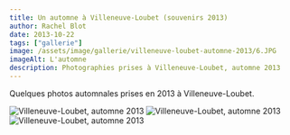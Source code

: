 ```yaml
---
title: Un automne à Villeneuve-Loubet (souvenirs 2013)
author: Rachel Blot
date: 2013-10-22
tags: ["gallerie"]
image: /assets/image/gallerie/villeneuve-loubet-automne-2013/6.JPG
imageAlt: L'automne
description: Photographies prises à Villeneuve-Loubet, automne 2013 
---
```


Quelques photos automnales prises en 2013 à Villeneuve-Loubet. 

![Villeneuve-Loubet, automne 2013](/assets/image/gallerie/villeneuve-loubet-automne-2013/1.JPG)
![Villeneuve-Loubet, automne 2013](/assets/image/gallerie/villeneuve-loubet-automne-2013/2.JPG)
![Villeneuve-Loubet, automne 2013](/assets/image/gallerie/villeneuve-loubet-automne-2013/3.JPG)